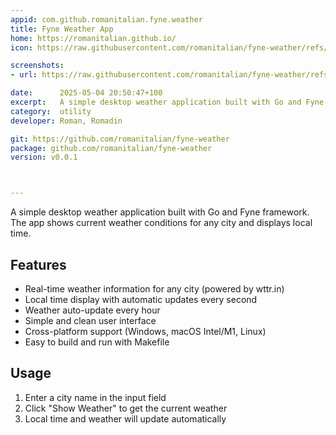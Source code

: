 ```yaml
---
appid: com.github.romanitalian.fyne.weather
title: Fyne Weather App
home: https://romanitalian.github.io/
icon: https://raw.githubusercontent.com/romanitalian/fyne-weather/refs/heads/main/Icon.png

screenshots:
- url: https://raw.githubusercontent.com/romanitalian/fyne-weather/refs/heads/main/docs/screenshots/example-1.png

date:      2025-05-04 20:50:47+100
excerpt:   A simple desktop weather application built with Go and Fyne framework. The app shows current weather conditions for any city and displays local time.
category:  utility
developer: Roman, Romadin

git: https://github.com/romanitalian/fyne-weather
package: github.com/romanitalian/fyne-weather
version: v0.0.1



---
```


A simple desktop weather application built with Go and Fyne framework. The app shows current weather conditions for any city and displays local time.

## Features
- Real-time weather information for any city (powered by wttr.in)
- Local time display with automatic updates every second
- Weather auto-update every hour
- Simple and clean user interface
- Cross-platform support (Windows, macOS Intel/M1, Linux)
- Easy to build and run with Makefile

## Usage
1. Enter a city name in the input field
2. Click &#34;Show Weather&#34; to get the current weather
3. Local time and weather will update automatically
